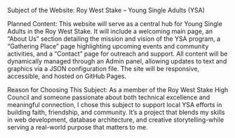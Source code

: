 Subject of the Website: Roy West Stake – Young Single Adults (YSA)

Planned Content: 
	This website will serve as a central hub for Young Single Adults in the
	Roy West Stake. It will include a welcoming main page, an “About Us” section
	detailing the mission and vision of the YSA program, a “Gathering Place”
	page highlighting upcoming events and community activities, and a “Contact”
	page for outreach and support. All content will be dynamically managed
	through an Admin panel, allowing updates to text and graphics via a JSON
	configuration file. The site will be responsive, accessible, and hosted
	on GitHub Pages.

Reason for Choosing This Subject:
	As a member of the Roy West Stake High Council and someone passionate about
	both technical excellence and meaningful connection, I chose this subject to
	support local YSA efforts in building faith, friendship, and community. It’s
	a project that blends my skills in web development, database architecture,
	and creative storytelling-while serving a real-world purpose that matters to me.